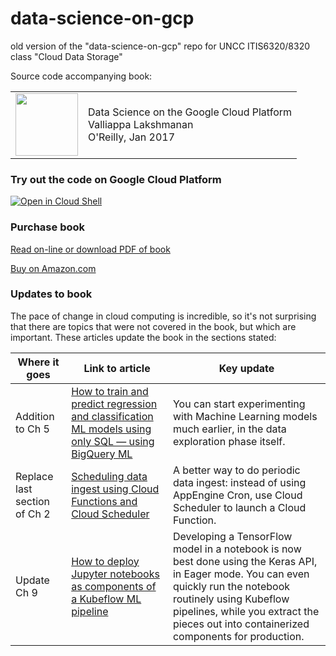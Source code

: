 # data-science-on-gcp

old version of the "data-science-on-gcp" repo for UNCC ITIS6320/8320 class "Cloud Data Storage"

Source code accompanying book:

<table>
<tr>
  <td>
  <img src="https://images-na.ssl-images-amazon.com/images/I/51dgw%2BCYSOL._SX379_BO1,204,203,200_.jpg" height="100"/>
  </td>
  <td>
  Data Science on the Google Cloud Platform <br/>
  Valliappa Lakshmanan <br/>
  O'Reilly, Jan 2017
  </td>
</table>

### Try out the code on Google Cloud Platform
[![Open in Cloud Shell](http://gstatic.com/cloudssh/images/open-btn.png)](https://console.cloud.google.com/cloudshell/open/?git_repo=https://github.com/GoogleCloudPlatform/data-science-on-gcp.git)

### Purchase book
[Read on-line or download PDF of book](http://shop.oreilly.com/product/0636920057628.do)

[Buy on Amazon.com](https://www.amazon.com/Data-Science-Google-Cloud-Platform/dp/1491974567)

### Updates to book
The pace of change in cloud computing is incredible, so it's not surprising that there are topics that were not covered in the book, but which are important. These articles update the book in the sections stated:

| Where it goes | Link to article | Key update |
|---|---|---|
| Addition to Ch 5 | [How to train and predict regression and classification ML models using only SQL — using BigQuery ML](https://towardsdatascience.com/how-to-train-and-predict-regression-and-classification-ml-models-using-only-sql-using-bigquery-ml-f219b180b947) | You can start experimenting with Machine Learning models much earlier, in the data exploration phase itself. |
| Replace last section of Ch 2 | [Scheduling data ingest using Cloud Functions and Cloud Scheduler](https://towardsdatascience.com/scheduling-data-ingest-using-cloud-functions-and-cloud-scheduler-b24c8b0ec0a5) | A better way to do periodic data ingest: instead of using AppEngine Cron, use Cloud Scheduler to launch a Cloud Function. |
| Update Ch 9 | [How to deploy Jupyter notebooks as components of a Kubeflow ML pipeline](https://towardsdatascience.com/how-to-deploy-jupyter-notebooks-as-components-of-a-kubeflow-ml-pipeline-part-2-b1df77f4e5b3) | Developing a TensorFlow model in a notebook is now best done using the Keras API, in Eager mode. You can even quickly run the notebook routinely using Kubeflow pipelines, while you extract the pieces out into containerized components for production. |

